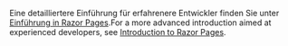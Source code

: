 <span data-ttu-id="503c3-101">Eine detailliertere Einführung für erfahrenere Entwickler finden Sie unter [Einführung in Razor Pages](xref:razor-pages/index).</span><span class="sxs-lookup"><span data-stu-id="503c3-101">For a more advanced introduction aimed at experienced developers, see [Introduction to Razor Pages](xref:razor-pages/index).</span></span>
